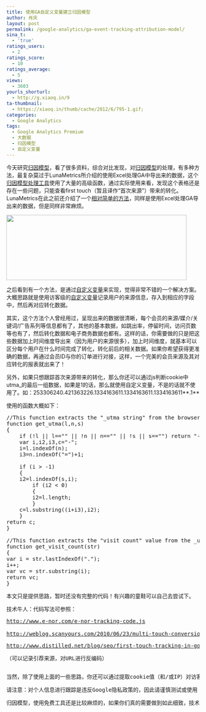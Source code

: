 ```yaml
---
title: 使用GA自定义变量建立归因模型
author: 肖庆
layout: post
permalink: /google-analytics/ga-event-tracking-attribution-model/
sina_t:
  - 'true'
ratings_users:
  - 2
ratings_score:
  - 10
ratings_average:
  - 5
views:
  - 3603
yourls_shorturl:
  - http://g.xiaoq.in/9
ta-thumbnail:
  - https://xiaoq.in/thumb/cache/2012/6/795-1.gif;
categories:
  - Google Analytics
tags:
  - Google Analytics Premium
  - 大数据
  - 归因模型
  - 自定义变量
---
```

今天研究<span class='wp_keywordlink_affiliate'><a href="https://xiaoq.in/tag/%e5%bd%92%e5%9b%a0%e6%a8%a1%e5%9e%8b/" title="查看归因模型中的全部文章" target="_blank">归因模型</a></span>，看了很多资料，综合对比发现，对<span class='wp_keywordlink_affiliate'><a href="https://xiaoq.in/tag/%e5%bd%92%e5%9b%a0%e6%a8%a1%e5%9e%8b/" title="查看归因模型中的全部文章" target="_blank">归因模型</a></span>的处理，有多种方法，最复杂莫过于LunaMetrics所介绍的使用Excel处理GA中导出来的数据，这个<a title="Multi-Channel Attribution Modeling – the Tool To Get You Started" href="http://www.lunametrics.com/blog/2012/05/17/multichannel-attribution-modeling-tool/" target="_blank">归因模型处理工具</a>使用了大量的高级函数，通过实际使用来看，发现这个表格还是存在一些问题，只能查看first touch（暂且译作“首次来源”）带来的转化。LunaMetrics在此之前还介绍了一个<a title="Attribution Modeling Without Google Analytics Premium" href="http://www.lunametrics.com/blog/2012/05/10/attribution-modeling-google-analytics/" target="_blank">相对简单的方法</a>，同样是使用Excel处理GA导出来的数据，但是同样非常麻烦。

<img class="alignnone size-full wp-image-796" title="attribution-model" src="http://xiaoq.in/g/pics/2012/06/attribution-model.gif" alt="" width="470" height="170" />

之后看到有一个方法，是通过<span class='wp_keywordlink_affiliate'><a href="https://xiaoq.in/tag/%e8%87%aa%e5%ae%9a%e4%b9%89%e5%8f%98%e9%87%8f/" title="查看自定义变量中的全部文章" target="_blank">自定义变量</a></span>来实现，觉得非常不错的一个解决方案。大概思路就是使用访客级的<span class='wp_keywordlink_affiliate'><a href="https://xiaoq.in/tag/%e8%87%aa%e5%ae%9a%e4%b9%89%e5%8f%98%e9%87%8f/" title="查看自定义变量中的全部文章" target="_blank">自定义变量</a></span>记录用户的来源信息，存入到相应的字段中，然后再对应转化数据。

其实，这个方法个人曾经用过，呈现出来的数据很清晰，每个会员的来源/媒介/关键词/广告系列等信息都有了，其他的基本数据，如跳出率，停留时间，访问页数等也有了，然后转化数据和电子商务数据也都有。这样的话，你需要做的只是把这些数据加上时间维度导出来（因为用户的来源很多），加上时间维度，就基本可以区分每个用户在什么时间完成了转化，转化前后的相关数据。如果你希望获得更准确的数据，再通过会员ID与你的订单进行对接，这样，一个完美的会员来源及其对应转化的报表就出来了！

另外，如果只想跟踪首次来源带来的转化，那么你还可以通过js判断cookie中utma_的最后一组数据，如果是1的话，那么就使用自定义变量，不是的话就不使用了。如：253306240.421363226.1334163611.1334163611.1334163611**.1**

使用的函数大概如下：

<pre>//This function extracts the "_utma string" from the browser's cookies set by Google Analytics
function get_utma(l,n,s) 
{
	if (!l || l=="" || !n || n=="" || !s || s=="") return "-";
	var i,i2,i3,c="-";
	i=l.indexOf(n);
	i3=n.indexOf("=")+1;

	if (i &gt; -1) 
	{
	i2=l.indexOf(s,i); 
		if (i2 &lt; 0) 
		{ 
		i2=l.length; 
		}
	c=l.substring((i+i3),i2);
	}
return c;
}

//This function extracts the "visit count" value from the _utma cookie
function get_visit_count(str) 
{
var i = str.lastIndexOf(".");
i++;
var vc = str.substring(i);
return vc;
}</pre>

<pre>本文只是提供思路，暂时还没有完整的代码！有兴趣的童鞋可以自己去尝试下。</pre>

<pre>技术牛人：代码写法可参照：</pre>

<pre><a href="http://www.e-nor.com/e-nor-tracking-code.js">http://www.e-nor.com/e-nor-tracking-code.js</a></pre>

<pre><a href="http://weblog.scanyours.com/2010/06/23/multi-touch-conversion-tracking-with-google-analytics-part-3-implementation/">http://weblog.scanyours.com/2010/06/23/multi-touch-conversion-tracking-with-google-analytics-part-3-implementation/</a>（还可以记录转化时长）</pre>

<pre><a href="http://www.distilled.net/blog/seo/first-touch-tracking-in-google-analytics/">http://www.distilled.net/blog/seo/first-touch-tracking-in-google-analytics/</a></pre>

<pre>（可以记录引荐来源，对URL进行反编码）</pre>

<pre></pre>

<pre>当然，除了使用上面的一些思路，你还可以通过提取cookie值（和/或IP）对访客进行识别，再结合自定义变量，这样的话，访客在站内的转化数据和来源数据将可以进行对接，如果再配合使用timestamp参数，你还可以知道用户的转化耗时。这些值其实都可以通过js在cookie中获取到。</pre>

<pre>请注意：对个人信息进行跟踪是违反Google隐私政策的，因此请谨慎测试或使用！</pre>

<pre>归因模型，使用免费工具还是比较麻烦的，如果你们真的需要做到如此细致，技术也不是那么强大或者没有太多时间进行大数据的处理，选择商业版本的数据分析工具，如Google Analytics Premium，或许会让你更轻松些~</pre>

<pre></pre>